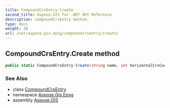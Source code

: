 ```yaml
---
title: CompoundCrsEntry.Create
second_title: Aspose.GIS for .NET API Reference
description: CompoundCrsEntry method. 
type: docs
weight: 20
url: /net/aspose.gis.epsg/compoundcrsentry/create/
---
```

## CompoundCrsEntry.Create method

```csharp
public static CompoundCrsEntry Create(string name, int horizontalCrsCode, int verticalCrsCode)
```

### See Also

* class [CompoundCrsEntry](../)
* namespace [Aspose.Gis.Epsg](../../compoundcrsentry/)
* assembly [Aspose.GIS](../../../)


